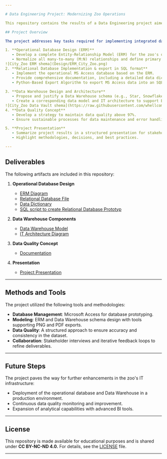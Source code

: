 ```yaml
---

# Data Engineering Project: Modernizing Zoo Operations

This repository contains the results of a Data Engineering project aimed at modernizing the operational and analytical systems of the City Zoo. The project was conducted as part of a professional assignment to design and implement IT-supported processes for a long-established organization undergoing a comprehensive modernization effort.

## Project Overview

The project addresses key tasks required for implementing integrated data systems in the zoo's operations, focusing on database design, implementation, and data quality assurance. The deliverables are structured into the following objectives:

1. **Operational Database Design (ERM)**  
   - Develop a complete Entity-Relationship Model (ERM) for the zoo's operational database.  
   - Normalize all many-to-many (M:N) relationships and define primary keys, foreign keys, and cardinalities.
![City_Zoo ERM shema](Design/ERM_City_Zoo.png)
2. **Relational Database Implementation & export in SQL format**  
   - Implement the operational MS Access database based on the ERM.  
   - Provide comprehensive documentation, including a detailed data dictionary.
   - Python-Based Export Algorithm to export MS Access data into an SQL format
   
3. **Data Warehouse Design and Architecture**  
   - Propose and justify a Data Warehouse schema (e.g., Star, Snowflake, or Data Vault).  
   - Create a corresponding data model and IT architecture to support Business Intelligence (BI) capabilities.
![City_Zoo Data Vault shema](https://raw.githubusercontent.com/whellcome/CityZoo/e11be230b5a66a4065515be9a0e600c238a5a8f8/DV_Shema_Zoo.png)
4. **Data Quality Concept**  
   - Develop a strategy to maintain data quality above 97%.  
   - Ensure sustainable processes for data maintenance and error handling.

5. **Project Presentation**  
   - Summarize project results in a structured presentation for stakeholders.  
   - Highlight methodologies, decisions, and best practices.

---
```


## Deliverables

The following artifacts are included in this repository:

1. **Operational Database Design**  
   - [ERM Diagram](https://github.com/whellcome/CityZoo/blob/master/Design/ERM_City_Zoo.png)
   - [Relational Database File](https://github.com/whellcome/CityZoo/blob/master/Design/CityZoo.accdb)  
   - [Data Dictionary](https://github.com/whellcome/CityZoo/blob/master/Design/Data_Dictionary_Zoo.xlsx)
   - [SQL script to create Relational Database Prototyp](https://github.com/whellcome/CityZoo/blob/master/Code/export-msaccess-sql.py)

2. **Data Warehouse Components**  
   - [Data Warehouse Model](https://github.com/whellcome/CityZoo/tree/master/Design)  
   - [IT Architecture Diagram](https://github.com/whellcome/CityZoo/blob/master/Concept/IT-Infrastruktur_City_Zoo.pptx)

3. **Data Quality Concept**  
   - [Documentation](https://github.com/whellcome/CityZoo/tree/master/Concept)

4. **Presentation**  
   - [Project Presentation](https://github.com/whellcome/CityZoo/blob/master/Concept/City%20Zoo.pptx)

---

## Methods and Tools

The project utilized the following tools and methodologies:

- **Database Management**: Microsoft Access for database prototyping.  
- **Modeling**: ERM and Data Warehouse schema design with tools supporting PNG and PDF exports.  
- **Data Quality**: A structured approach to ensure accuracy and consistency in the dataset.  
- **Collaboration**: Stakeholder interviews and iterative feedback loops to refine deliverables.

---

## Future Steps

The project paves the way for further enhancements in the zoo's IT infrastructure:

- Deployment of the operational database and Data Warehouse in a production environment.
- Continuous data quality monitoring and improvement.
- Expansion of analytical capabilities with advanced BI tools.

---

## License

This repository is made available for educational purposes and is shared under **CC BY-NC-ND 4.0.** For details, see the [LICENSE](LICENSE.md) file.

---
